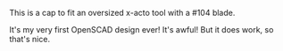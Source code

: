 This is a cap to fit an oversized x-acto tool with a #104 blade.

It's my very first OpenSCAD design ever! It's awful! But it does work,
so that's nice.
